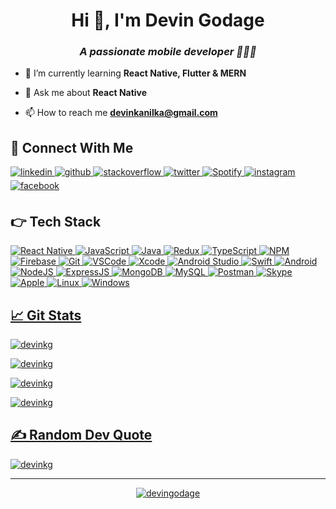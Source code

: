 <h1 align="center">Hi 👋, I'm Devin Godage</h1>
<h3 align="center"><i>A passionate mobile developer 👨🏻‍💻</i></h3>
<!-- <img align="right" alt="Coding" width="400" src="https://cdn.dribbble.com/users/461802/screenshots/4753031/media/4711ad8d0ba0dcd367061aa7841f8107.gif"/> -->
<!-- https://cdn.dribbble.com/users/1187836/screenshots/6539429/programer.gif -->

- 🌱 I’m currently learning **React Native, Flutter & MERN**

- 💬 Ask me about **React Native**

- 📫 How to reach me **devinkanilka@gmail.com**

<h2 align="left">📲 Connect With Me</h3>
<a href="https://linkedin.com/in/devin-godage" target="_blank">
<img src=https://img.shields.io/badge/linkedin-%231E77B5.svg?color=405DE6&style=for-the-badge&logo=linkedin&logoColor=white alt=linkedin style="margin-bottom: 5px;" />
</a>
<a href="https://github.com/devinkg" target="_blank">
<img src=https://img.shields.io/badge/github-%2324292e.svg?color=222222&style=for-the-badge&logo=github&logoColor=white alt=github style="margin-bottom: 5px;" />
</a>
<a href="https://stackoverflow.com/users/9516745" target="_blank">
<img src=https://img.shields.io/badge/stackoverflow-%23F28032.svg?&style=for-the-badge&logo=stackoverflow&logoColor=white alt=stackoverflow style="margin-bottom: 5px;" />
</a>
<a href="https://twitter.com/devingodage" target="_blank">
<img src=https://img.shields.io/badge/twitter-%2300acee.svg?&style=for-the-badge&logo=twitter&logoColor=white alt=twitter style="margin-bottom: 5px;" />
</a>
<a href="https://open.spotify.com/user/devin_deekay">
<img alt="Spotify" src="https://img.shields.io/badge/Spotify-1ED760?&style=for-the-badge&logo=spotify&logoColor=white">
</a>
<a href="https://instagram.com/devin_deekay" target="_blank">
<img src=https://img.shields.io/badge/instagram-%ff5851db.svg?color=C13584&style=for-the-badge&logo=instagram&logoColor=white alt=instagram style="margin-bottom: 5px;" />
</a>
<a href="https://www.facebook.com/devin.godage" target="_blank">
<img src=https://img.shields.io/badge/facebook-%232E87FB.svg?color=2962FF&style=for-the-badge&logo=facebook&logoColor=white alt=facebook style="margin-bottom: 5px;" />
</a>


<h2 align="left">👉 Tech Stack</h2>
<p align="left">
    <a href="https://reactnative.dev/"><img alt="React Native" src="https://img.shields.io/badge/React_Native-20232A?logo=react&amp;logoColor=61DAFB"/>
    <a href="https://developer.mozilla.org/en-US/docs/Web/JavaScript/"><img alt="JavaScript" src="https://img.shields.io/badge/JavaScript-20232A?logo=javascript&amp;logoColor=yellow"/>
    <a href="https://www.java.com/"><img alt="Java" src="https://img.shields.io/badge/Java-20232A?logo=java&amp;logoColor=yellow"/>
    <a href="https://redux.js.org/"><img alt="Redux" src="https://img.shields.io/badge/Redux-20232A?logo=redux&amp;logoColor=764ABC"/>
    <a href="https://www.typescriptlang.org/"><img alt="TypeScript" src="https://img.shields.io/badge/TypeScript-20232A?logo=typescript&amp;logoColor=007acc"/>
    <a href="https://www.npmjs.com/"><img alt="NPM" src="https://img.shields.io/badge/npm-20232A?logo=npm&amp;logoColor=764ABC"/>
    <a href="https://firebase.google.com/"><img alt="Firebase" src="https://img.shields.io/badge/Firebase-20232A?logo=firebase&amp;logoColor=FFA611"/>
    <a href="https://git-scm.com/"><img alt="Git" src="https://img.shields.io/badge/Git-20232A?logo=git&amp;logoColor=F34F29"/>
    <a href="https://code.visualstudio.com/"><img alt="VSCode" src="https://img.shields.io/badge/Visual%20Studio%20Code-20232A?logo=visual-studio-code&amp;logoColor=0078D7"/>
    <a href="https://developer.apple.com/xcode/"><img alt="Xcode" src="https://img.shields.io/badge/Xcode-20232A?logo=xcode&amp;logoColor=324ED6"/>
    <a href="https://developer.android.com/studio/"><img alt="Android Studio" src="https://img.shields.io/badge/Android%20Studio-20232A?logo=android-studio&amp;logoColor=78c257"/>
    <a href="https://developer.apple.com/swift/"><img alt="Swift" src="https://img.shields.io/badge/Swift-20232A?logo=swift&amp;logoColor=A552A9"/>
    <a href="https://developer.android.com/"><img alt="Android" src="https://img.shields.io/badge/Android-20232A?logo=android&amp;logoColor=A4C639"/>
    <a href="https://nodejs.org/"><img alt="NodeJS" src="https://img.shields.io/badge/node.js-20232A?logo=node.js&amp;logoColor=3C873A"/>
    <a href="https://expressjs.com/"><img alt="ExpressJS" src="https://img.shields.io/badge/express.js-20232A?logo=express&amp;logoColor=F0F0F0"/>
    <a href="https://www.mongodb.com/"><img alt="MongoDB" src="https://img.shields.io/badge/MongoDB-20232A?logo=mongodb&amp;logoColor=049024"/>
    <a href="https://www.mysql.com/"><img alt="MySQL" src="https://img.shields.io/badge/MySQL-20232A?logo=mysql&amp;logoColor=005C84"/>
    <a href="https://postman.com/"><img alt="Postman" src="https://img.shields.io/badge/Postman-20232A?logo=postman&amp;logoColor=EF5B25"/>
    <a href="https://www.skype.com/en/"><img alt="Skype" src="https://img.shields.io/badge/Skype-20232A?logo=skype&amp;logoColor=009EDC"/>
    <a href="https://www.apple.com/"><img alt="Apple" src="https://img.shields.io/badge/Apple-20232A?logo=apple&amp;logoColor=FFFFFF"/>
    <a href="https://www.linux.org/"><img alt="Linux" src="https://img.shields.io/badge/Linux-20232A?logo=linux&amp;logoColor=FCC624"/>
    <a href="https://www.microsoft.com/en-us/"><img alt="Windows" src="https://img.shields.io/badge/Windows-20232A?logo=windowsxp&amp;logoColor=008080"/>
</p>

<h2 align="left">📈 Git Stats</h2>

<p><img align="center" src="https://github-readme-stats.vercel.app/api?username=devinkg&theme=radical&hide_border=false&include_all_commits=false&count_private=true&locale=en&show_icons=true" alt="devinkg" /></p>

<p><img align="center" src="https://github-readme-streak-stats.herokuapp.com/?user=devinkg&theme=radical&hide_border=false" alt="devinkg" /></p>

<p><img align="center" src="https://github-readme-stats.vercel.app/api/top-langs/?username=devinkg&theme=radical&hide_border=false&include_all_commits=false&count_private=true&layout=compact" alt="devinkg" /></p>

<p><img align="center" src="https://activity-graph.herokuapp.com/graph?username=devinkg&theme=redical&hide_border=false&custom_title=Devin's%20Contribution%20Graph&radius=4" alt="devinkg"/></p>

<h2 align="left">✍️ Random Dev Quote</h2>

<p><img align="center" src="https://quotes-github-readme.vercel.app/api?type=horizontal&theme=radical" alt="devinkg"/></p>

---
<p align="center"> <a href="https://twitter.com/devingodage" target="blank"><img src="https://img.shields.io/twitter/follow/devingodage?logo=twitter&style=for-the-badge" alt="devingodage" /></a> </p>
